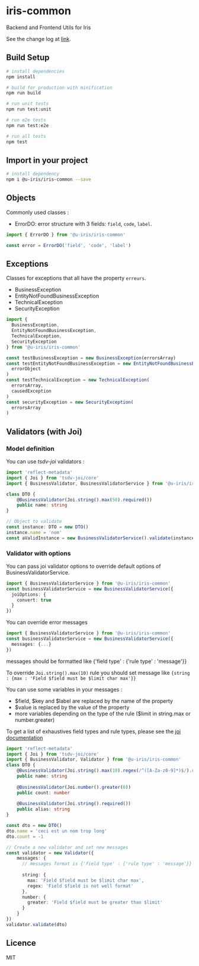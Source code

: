 # iris-common

Backend and Frontend Utils for Iris

See the change log at [link](release-notes.md).

## Build Setup

```bash
# install dependencies
npm install

# build for production with minification
npm run build

# run unit tests
npm run test:unit

# run e2e tests
npm run test:e2e

# run all tests
npm test
```

## Import in your project

```bash
# install dependency
npm i @u-iris/iris-common --save
```

## Objects

Commonly used classes :

- ErrorDO: error structure with 3 fields: `field`, `code`, `label`.

```js
import { ErrorDO } from '@u-iris/iris-common'

const error = ErrorDO('field', 'code', 'label')
```

## Exceptions

Classes for exceptions that all have the property `erreurs`.

- BusinessException
- EntityNotFoundBusinessException
- TechnicalException
- SecurityException

```js
import {
  BusinessException,
  EntityNotFoundBusinessException,
  TechnicalException,
  SecurityException
} from '@u-iris/iris-common'

const testBusinessException = new BusinessException(errorsArray)
const testEntityNotFoundBusinessException = new EntityNotFoundBusinessException(
  errorObject
)
const testTechnicalException = new TechnicalException(
  errorsArray,
  causedException
)
const securityException = new SecurityException(
  errorsArray
)
```

## Validators (with Joi)

### Model definition

You can use _tsdv-joi_ validators :

```typescript
import 'reflect-metadata'
import { Joi } from 'tsdv-joi/core'
import { BusinessValidator, BusinessValidatorService } from '@u-iris/iris-common'

class DTO {
    @BusinessValidator(Joi.string().max(50).required())
    public name: string
}

// Object to validate
const instance: DTO = new DTO()
instance.name = 'nom'
const aValidInstance = new BusinessValidatorService().validate(instance) // can throw BusinessException if instance is not valid
```
### Validator with options

You can pass joi validator options to override default options of BusinessValidatorService.

```typescript
import { BusinessValidatorService } from '@u-iris/iris-common'
const businessValidatorService = new BusinessValidatorService({
  joiOptions: {
    convert: true
  }
})
```

You can override error messages

```typescript
import { BusinessValidatorService } from '@u-iris/iris-common'
const businessValidatorService = new BusinessValidatorService({
  messages: {...}
})
```
messages should be formatted like {'field type' : {'rule type' : 'message'}}

To override `Joi.string().max(10)` rule you should set message like `{string : {max : 'Field $field must be $limit char max'}}`

You can use some variables in your messages : 
- $field, $key and $label are replaced by the name of the property
- $value is replaced by the value of the property
- more variables depending on the type of the rule ($limit in string.max or number.greater)
 
To get a list of exhaustives field types and rule types, please see the [joi documentation](https://github.com/hapijs/joi)

```typescript
import 'reflect-metadata'
import { Joi } from 'tsdv-joi/core'
import { BusinessValidator, Validator } from '@u-iris/iris-common'
class DTO {
    @BusinessValidator(Joi.string().max(10).regex(/^([A-Za-z0-9]*)$/).required())
    public name: string
    
    @BusinessValidator(Joi.number().greater(0))
    public count: number
    
    @BusinessValidator(Joi.string().required())
    public alias: string
}

const dto = new DTO()
dto.name = 'ceci est un nom trop long'
dto.count = -1

// Create a new validator and set new messages
const validator = new Validator({
    messages: {
      // messages format is {'field type' : {'rule type' : 'message'}}
      
      string: {
        max: 'Field $field must be $limit char max',
        regex: 'Field $field is not well format'
      },
      number: {
        greater: 'Field $field must be greater than $limit'
      }
    }
})
validator.validate(dto)
```

## Licence
MIT
